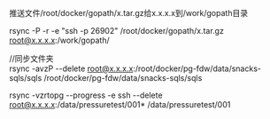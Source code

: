 推送文件/root/docker/gopath/x.tar.gz给x.x.x.x到/work/gopath目录  

rsync -P -r -e "ssh -p 26902" /root/docker/gopath/x.tar.gz root@x.x.x.x:/work/gopath/  

//同步文件夹  
rsync -avzP --delete root@x.x.x.x:/root/docker/pg-fdw/data/snacks-sqls/sqls /root/docker/pg-fdw/data/snacks-sqls/sqls  

rsync -vzrtopg --progress -e ssh --delete root@x.x.x.x:/data/pressuretest/001* /data/pressuretest/001  